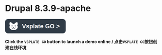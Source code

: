 # Drupal 8.3.9-apache

<a href="https://www.vsplate.com/?docker-compose=https://github.com/vsplate/dcenvs/drupal/8.3.9-apache"><img alt="VSPLATE GO" src="https://raw.githubusercontent.com/vsplate/images/master/vsgo_btn.png" width="200px"></a>

**Click the `VSPLATE GO` button to launch a demo online / 点击`VSPLATE GO`按钮创建在线环境**